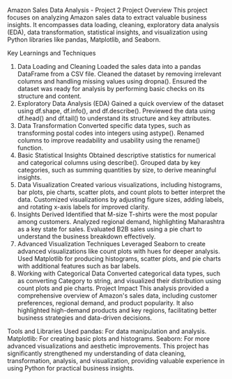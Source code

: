 Amazon Sales Data Analysis - Project 2
Project Overview
This project focuses on analyzing Amazon sales data to extract valuable business insights. It encompasses data loading, cleaning, exploratory data analysis (EDA), data transformation, statistical insights, and visualization using Python libraries like pandas, Matplotlib, and Seaborn.

Key Learnings and Techniques
1. Data Loading and Cleaning
Loaded the sales data into a pandas DataFrame from a CSV file.
Cleaned the dataset by removing irrelevant columns and handling missing values using dropna().
Ensured the dataset was ready for analysis by performing basic checks on its structure and content.
2. Exploratory Data Analysis (EDA)
Gained a quick overview of the dataset using df.shape, df.info(), and df.describe().
Previewed the data using df.head() and df.tail() to understand its structure and key attributes.
3. Data Transformation
Converted specific data types, such as transforming postal codes into integers using astype().
Renamed columns to improve readability and usability using the rename() function.
4. Basic Statistical Insights
Obtained descriptive statistics for numerical and categorical columns using describe().
Grouped data by key categories, such as summing quantities by size, to derive meaningful insights.
5. Data Visualization
Created various visualizations, including histograms, bar plots, pie charts, scatter plots, and count plots to better interpret the data.
Customized visualizations by adjusting figure sizes, adding labels, and rotating x-axis labels for improved clarity.
6. Insights Derived
Identified that M-size T-shirts were the most popular among customers.
Analyzed regional demand, highlighting Maharashtra as a key state for sales.
Evaluated B2B sales using a pie chart to understand the business breakdown effectively.
7. Advanced Visualization Techniques
Leveraged Seaborn to create advanced visualizations like count plots with hues for deeper analysis.
Used Matplotlib for producing histograms, scatter plots, and pie charts with additional features such as bar labels.
8. Working with Categorical Data
Converted categorical data types, such as converting Category to string, and visualized their distribution using count plots and pie charts.
Project Impact
This analysis provided a comprehensive overview of Amazon's sales data, including customer preferences, regional demand, and product popularity. It also highlighted high-demand products and key regions, facilitating better business strategies and data-driven decisions.

Tools and Libraries Used
pandas: For data manipulation and analysis.
Matplotlib: For creating basic plots and histograms.
Seaborn: For more advanced visualizations and aesthetic improvements.
This project has significantly strengthened my understanding of data cleaning, transformation, analysis, and visualization, providing valuable experience in using Python for practical business insights.

